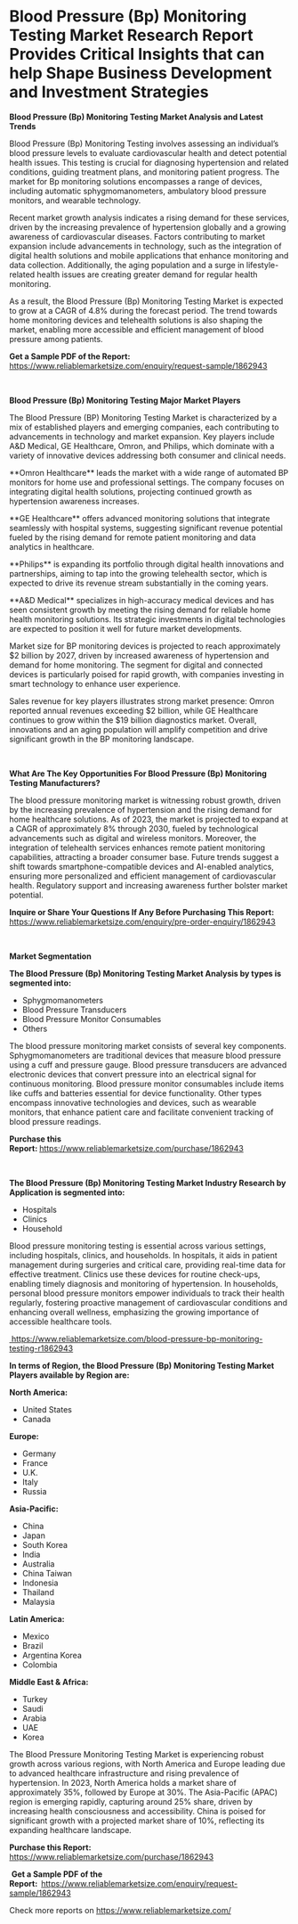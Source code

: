 <p><h1>Blood Pressure (Bp) Monitoring Testing Market Research Report Provides Critical Insights that can help Shape Business Development and Investment Strategies</h1></p><p><strong>Blood Pressure (Bp) Monitoring Testing Market Analysis and Latest Trends</strong></p>
<p><p>Blood Pressure (Bp) Monitoring Testing involves assessing an individual’s blood pressure levels to evaluate cardiovascular health and detect potential health issues. This testing is crucial for diagnosing hypertension and related conditions, guiding treatment plans, and monitoring patient progress. The market for Bp monitoring solutions encompasses a range of devices, including automatic sphygmomanometers, ambulatory blood pressure monitors, and wearable technology. </p><p>Recent market growth analysis indicates a rising demand for these services, driven by the increasing prevalence of hypertension globally and a growing awareness of cardiovascular diseases. Factors contributing to market expansion include advancements in technology, such as the integration of digital health solutions and mobile applications that enhance monitoring and data collection. Additionally, the aging population and a surge in lifestyle-related health issues are creating greater demand for regular health monitoring. </p><p>As a result, the Blood Pressure (Bp) Monitoring Testing Market is expected to grow at a CAGR of 4.8% during the forecast period. The trend towards home monitoring devices and telehealth solutions is also shaping the market, enabling more accessible and efficient management of blood pressure among patients.</p></p>
<p><strong>Get a Sample PDF of the Report:&nbsp;</strong> <a href="https://www.reliablemarketsize.com/enquiry/request-sample/1862943?utm_campaign=1131&utm_medium=2&utm_source=Github&utm_content=ia&utm_term=03032025&utm_id=blood-pressure-bp-monitoring-testing">https://www.reliablemarketsize.com/enquiry/request-sample/1862943</a></p>
<p>&nbsp;</p>
<p><strong>Blood Pressure (Bp) Monitoring Testing Major Market Players</strong></p>
<p><p>The Blood Pressure (BP) Monitoring Testing Market is characterized by a mix of established players and emerging companies, each contributing to advancements in technology and market expansion. Key players include A&D Medical, GE Healthcare, Omron, and Philips, which dominate with a variety of innovative devices addressing both consumer and clinical needs.</p><p>**Omron Healthcare** leads the market with a wide range of automated BP monitors for home use and professional settings. The company focuses on integrating digital health solutions, projecting continued growth as hypertension awareness increases.</p><p>**GE Healthcare** offers advanced monitoring solutions that integrate seamlessly with hospital systems, suggesting significant revenue potential fueled by the rising demand for remote patient monitoring and data analytics in healthcare.</p><p>**Philips** is expanding its portfolio through digital health innovations and partnerships, aiming to tap into the growing telehealth sector, which is expected to drive its revenue stream substantially in the coming years.</p><p>**A&D Medical** specializes in high-accuracy medical devices and has seen consistent growth by meeting the rising demand for reliable home health monitoring solutions. Its strategic investments in digital technologies are expected to position it well for future market developments.</p><p>Market size for BP monitoring devices is projected to reach approximately $2 billion by 2027, driven by increased awareness of hypertension and demand for home monitoring. The segment for digital and connected devices is particularly poised for rapid growth, with companies investing in smart technology to enhance user experience.</p><p>Sales revenue for key players illustrates strong market presence: Omron reported annual revenues exceeding $2 billion, while GE Healthcare continues to grow within the $19 billion diagnostics market. Overall, innovations and an aging population will amplify competition and drive significant growth in the BP monitoring landscape.</p></p>
<p>&nbsp;</p>
<p><strong>What Are The Key Opportunities For Blood Pressure (Bp) Monitoring Testing Manufacturers?</strong></p>
<p><p>The blood pressure monitoring market is witnessing robust growth, driven by the increasing prevalence of hypertension and the rising demand for home healthcare solutions. As of 2023, the market is projected to expand at a CAGR of approximately 8% through 2030, fueled by technological advancements such as digital and wireless monitors. Moreover, the integration of telehealth services enhances remote patient monitoring capabilities, attracting a broader consumer base. Future trends suggest a shift towards smartphone-compatible devices and AI-enabled analytics, ensuring more personalized and efficient management of cardiovascular health. Regulatory support and increasing awareness further bolster market potential.</p></p>
<p><strong>Inquire or Share Your Questions If Any Before Purchasing This Report:</strong> <a href="https://www.reliablemarketsize.com/enquiry/pre-order-enquiry/1862943?utm_campaign=1131&utm_medium=2&utm_source=Github&utm_content=ia&utm_term=03032025&utm_id=blood-pressure-bp-monitoring-testing">https://www.reliablemarketsize.com/enquiry/pre-order-enquiry/1862943</a></p>
<p>&nbsp;</p>
<p><strong>Market Segmentation</strong></p>
<p><strong>The Blood Pressure (Bp) Monitoring Testing Market Analysis by types is segmented into:</strong></p>
<p><ul><li>Sphygmomanometers</li><li>Blood Pressure Transducers</li><li>Blood Pressure Monitor Consumables</li><li>Others</li></ul></p>
<p><p>The blood pressure monitoring market consists of several key components. Sphygmomanometers are traditional devices that measure blood pressure using a cuff and pressure gauge. Blood pressure transducers are advanced electronic devices that convert pressure into an electrical signal for continuous monitoring. Blood pressure monitor consumables include items like cuffs and batteries essential for device functionality. Other types encompass innovative technologies and devices, such as wearable monitors, that enhance patient care and facilitate convenient tracking of blood pressure readings.</p></p>
<p><strong>Purchase this Report:&nbsp;</strong><a href="https://www.reliablemarketsize.com/purchase/1862943?utm_campaign=1131&utm_medium=2&utm_source=Github&utm_content=ia&utm_term=03032025&utm_id=blood-pressure-bp-monitoring-testing">https://www.reliablemarketsize.com/purchase/1862943</a></p>
<p>&nbsp;</p>
<p><strong>The Blood Pressure (Bp) Monitoring Testing Market Industry Research by Application is segmented into:</strong></p>
<p><ul><li>Hospitals</li><li>Clinics</li><li>Household</li></ul></p>
<p><p>Blood pressure monitoring testing is essential across various settings, including hospitals, clinics, and households. In hospitals, it aids in patient management during surgeries and critical care, providing real-time data for effective treatment. Clinics use these devices for routine check-ups, enabling timely diagnosis and monitoring of hypertension. In households, personal blood pressure monitors empower individuals to track their health regularly, fostering proactive management of cardiovascular conditions and enhancing overall wellness, emphasizing the growing importance of accessible healthcare tools.</p></p>
<p><a href="https://www.reliablemarketsize.com/blood-pressure-bp-monitoring-testing-r1862943?utm_campaign=1131&utm_medium=2&utm_source=Github&utm_content=ia&utm_term=03032025&utm_id=blood-pressure-bp-monitoring-testing">&nbsp;https://www.reliablemarketsize.com/blood-pressure-bp-monitoring-testing-r1862943</a></p>
<p><strong>In terms of Region, the Blood Pressure (Bp) Monitoring Testing Market Players available by Region are:</strong></p>
<p>
    <p> <strong> North America: </strong>
        <ul>
            <li>United States</li>
            <li>Canada</li>
        </ul>
        </p> 
    <p> <strong> Europe: </strong>
        <ul>
            <li>Germany</li>
            <li>France</li>
            <li>U.K.</li>
            <li>Italy</li>
            <li>Russia</li>
        </ul>
        </p> 
    <p> <strong> Asia-Pacific: </strong>
        <ul>
            <li>China</li>
            <li>Japan</li>
            <li>South Korea</li>
            <li>India</li>
            <li>Australia</li>
            <li>China Taiwan</li>
            <li>Indonesia</li>
            <li>Thailand</li>
            <li>Malaysia</li>
        </ul>
        </p> 
    <p> <strong> Latin America: </strong>
        <ul>
            <li>Mexico</li>
            <li>Brazil</li>
            <li>Argentina Korea</li>
            <li>Colombia</li>
        </ul>
        </p> 
    <p> <strong> Middle East & Africa: </strong>
        <ul>
            <li>Turkey</li>
            <li>Saudi</li>
            <li>Arabia</li>
            <li>UAE</li>
            <li>Korea</li>
        </ul>
    </p>
    </p>
<p><p>The Blood Pressure Monitoring Testing Market is experiencing robust growth across various regions, with North America and Europe leading due to advanced healthcare infrastructure and rising prevalence of hypertension. In 2023, North America holds a market share of approximately 35%, followed by Europe at 30%. The Asia-Pacific (APAC) region is emerging rapidly, capturing around 25% share, driven by increasing health consciousness and accessibility. China is poised for significant growth with a projected market share of 10%, reflecting its expanding healthcare landscape.</p></p>
<p><strong>Purchase this Report: </strong><a href="https://www.reliablemarketsize.com/purchase/1862943?utm_campaign=1131&utm_medium=2&utm_source=Github&utm_content=ia&utm_term=03032025&utm_id=blood-pressure-bp-monitoring-testing">https://www.reliablemarketsize.com/purchase/1862943</a></p>
<p>&nbsp;<strong>Get a Sample PDF of the Report:&nbsp;&nbsp;</strong><a href="https://www.reliablemarketsize.com/enquiry/request-sample/1862943?utm_campaign=1131&utm_medium=2&utm_source=Github&utm_content=ia&utm_term=03032025&utm_id=blood-pressure-bp-monitoring-testing">https://www.reliablemarketsize.com/enquiry/request-sample/1862943</a></p>
<p><strong></strong></p>
<p>Check more reports on <a href="https://www.reliablemarketsize.com/?utm_campaign=1131&utm_medium=2&utm_source=Github&utm_content=ia&utm_term=03032025&utm_id=blood-pressure-bp-monitoring-testing">https://www.reliablemarketsize.com/</a></p>